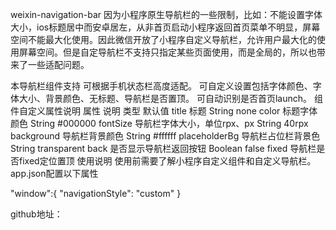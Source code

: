 weixin-navigation-bar
因为小程序原生导航栏的一些限制，比如：不能设置字体大小，ios标题居中而安卓居左，从非首页启动小程序返回首页菜单不明显，屏幕空间不能最大化使用。因此微信开放了小程序自定义导航栏，允许用户最大化的使用屏幕空间。但是自定导航栏不支持只指定某些页面使用，而是全局的，所以也带来了一些适配问题。

本导航栏组件支持
可根据手机状态栏高度适配。
可自定义设置包括字体颜色、字体大小、背景颜色、无标题、导航栏是否置顶。
可自动识别是否首页launch。
组件自定义属性说明
属性	说明	类型	默认值
title	标题	String	none
color	标题字体颜色	String	#000000
fontSize	导航栏字体大小，单位rpx、px	String	40rpx
background	导航栏背景颜色	String	#ffffff
placeholderBg	导航栏占位栏背景色	String	transparent
back	是否显示导航栏返回按钮	Boolean	false
fixed	导航栏是否fixed定位置顶
使用说明
使用前需要了解小程序自定义组件和自定义导航栏。 app.json配置以下属性

"window":{
    "navigationStyle": "custom"
  }


github地址：



